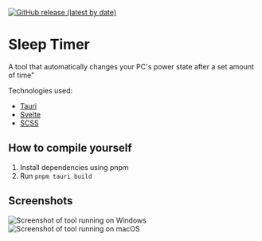 [![GitHub release (latest by date)](https://img.shields.io/github/v/release/wotschofsky/sleep-timer)](https://github.com/wotschofsky/sleep-timer/releases)

# Sleep Timer

A tool that automatically changes your PC's power state after a set amount of time"

Technologies used:

* [Tauri](https://tauri.app/)
* [Svelte](https://svelte.dev/)
* [SCSS](https://sass-lang.com/)

## How to compile yourself

1. Install dependencies using pnpm
2. Run `pnpm tauri build`

## Screenshots

![Screenshot of tool running on Windows](./screenshots/win.png)
![Screenshot of tool running on macOS](./screenshots/mac.png)
